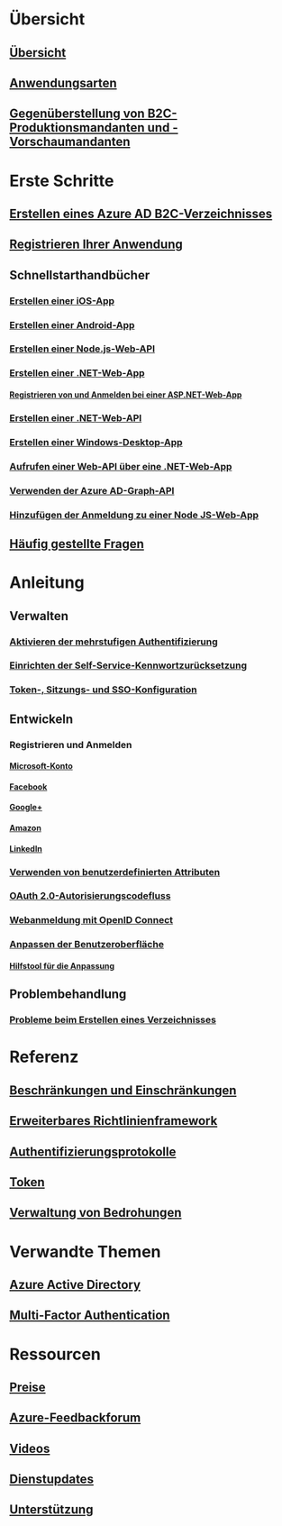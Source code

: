 # Übersicht
## [Übersicht](active-directory-b2c-overview.md)
## [Anwendungsarten](active-directory-b2c-apps.md)
## [Gegenüberstellung von B2C-Produktionsmandanten und -Vorschaumandanten](active-directory-b2c-reference-tenant-type.md)

# Erste Schritte
## [Erstellen eines Azure AD B2C-Verzeichnisses](active-directory-b2c-get-started.md)
## [Registrieren Ihrer Anwendung](active-directory-b2c-app-registration.md)
## Schnellstarthandbücher
### [Erstellen einer iOS-App](active-directory-b2c-devquickstarts-ios.md)
### [Erstellen einer Android-App](active-directory-b2c-devquickstarts-android.md)
### [Erstellen einer Node.js-Web-API](active-directory-b2c-devquickstarts-api-node.md)
### [Erstellen einer .NET-Web-App](active-directory-b2c-devquickstarts-web-dotnet.md)
#### [Registrieren von und Anmelden bei einer ASP.NET-Web-App](active-directory-b2c-devquickstarts-web-dotnet-susi.md)
### [Erstellen einer .NET-Web-API](active-directory-b2c-devquickstarts-api-dotnet.md)
### [Erstellen einer Windows-Desktop-App](active-directory-b2c-devquickstarts-native-dotnet.md)
### [Aufrufen einer Web-API über eine .NET-Web-App](active-directory-b2c-devquickstarts-web-api-dotnet.md)
### [Verwenden der Azure AD-Graph-API](active-directory-b2c-devquickstarts-graph-dotnet.md)
### [Hinzufügen der Anmeldung zu einer Node JS-Web-App](active-directory-b2c-devquickstarts-web-node.md)
## [Häufig gestellte Fragen](active-directory-b2c-faqs.md)

# Anleitung
## Verwalten
### [Aktivieren der mehrstufigen Authentifizierung](active-directory-b2c-reference-mfa.md)
### [Einrichten der Self-Service-Kennwortzurücksetzung](active-directory-b2c-reference-sspr.md)
### [Token-, Sitzungs- und SSO-Konfiguration](active-directory-b2c-token-session-sso.md)
## Entwickeln
### Registrieren und Anmelden
#### [Microsoft-Konto](active-directory-b2c-setup-msa-app.md)
#### [Facebook](active-directory-b2c-setup-fb-app.md)
#### [Google+](active-directory-b2c-setup-goog-app.md)
#### [Amazon](active-directory-b2c-setup-amzn-app.md)
#### [LinkedIn](active-directory-b2c-setup-li-app.md)
### [Verwenden von benutzerdefinierten Attributen](active-directory-b2c-reference-custom-attr.md)
### [OAuth 2.0-Autorisierungscodefluss](active-directory-b2c-reference-oauth-code.md)
### [Webanmeldung mit OpenID Connect](active-directory-b2c-reference-oidc.md)
### [Anpassen der Benutzeroberfläche](active-directory-b2c-reference-ui-customization.md)
#### [Hilfstool für die Anpassung](active-directory-b2c-reference-ui-customization-helper-tool.md)
## Problembehandlung
### [Probleme beim Erstellen eines Verzeichnisses](active-directory-b2c-support-create-directory.md)

# Referenz
## [Beschränkungen und Einschränkungen](active-directory-b2c-limitations.md)
## [Erweiterbares Richtlinienframework](active-directory-b2c-reference-policies.md)
## [Authentifizierungsprotokolle](active-directory-b2c-reference-protocols.md)
## [Token](active-directory-b2c-reference-tokens.md)

## [Verwaltung von Bedrohungen](active-directory-b2c-reference-threat-management.md)

# Verwandte Themen
## [Azure Active Directory](../active-directory/active-directory-whatis.md)
## [Multi-Factor Authentication](../multi-factor-authentication/multi-factor-authentication.md)

# Ressourcen
## [Preise](https://azure.microsoft.com/pricing/details/active-directory-b2c/)
## [Azure-Feedbackforum](http://feedback.azure.com/forums/169401-azure-active-directory)
## [Videos](https://azure.microsoft.com/documentation/videos/index/?services=active-directory-b2c) 
## [Dienstupdates](https://azure.microsoft.com/updates/?product=active-directory-b2c)
## [Unterstützung](active-directory-b2c-support.md)